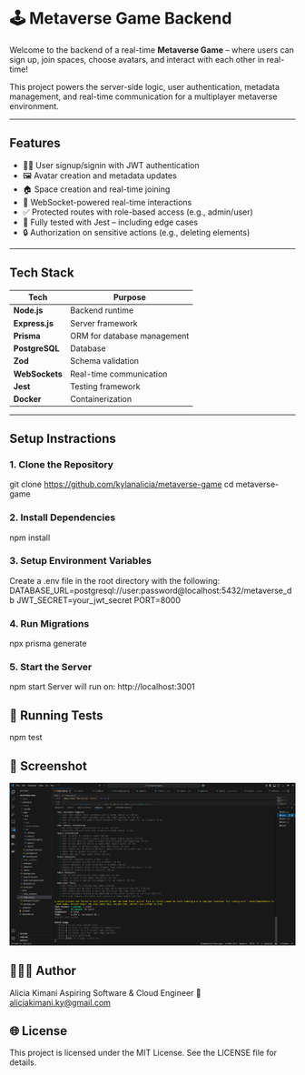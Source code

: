 # 🕹️ Metaverse Game Backend
Welcome to the backend of a real-time **Metaverse Game** – where users can sign up, join spaces, choose avatars, and interact with each other in real-time!

This project powers the server-side logic, user authentication, metadata management, and real-time communication for a multiplayer metaverse environment.

---

## Features

- 🧑‍🚀 User signup/signin with JWT authentication  
- 🖼️ Avatar creation and metadata updates  
- 🏠 Space creation and real-time joining  
- 👥 WebSocket-powered real-time interactions  
- ✅ Protected routes with role-based access (e.g., admin/user)  
- 🧪 Fully tested with Jest – including edge cases  
- 🔒 Authorization on sensitive actions (e.g., deleting elements)  

---

## Tech Stack
| Tech           | Purpose                      |
|----------------|------------------------------|
| **Node.js**    | Backend runtime              |
| **Express.js** | Server framework             |
| **Prisma**     | ORM for database management  |
| **PostgreSQL** | Database                     |
| **Zod**        | Schema validation            |
| **WebSockets** | Real-time communication      |
| **Jest**       | Testing framework            |
| **Docker**     | Containerization             |

---
## Setup Instractions
### 1. Clone the Repository
git clone https://github.com/kylanalicia/metaverse-game
cd metaverse-game

### 2. Install Dependencies
npm install

### 3. Setup Environment Variables
Create a .env file in the root directory with the following:
DATABASE_URL=postgresql://user:password@localhost:5432/metaverse_db
JWT_SECRET=your_jwt_secret
PORT=8000
### 4. Run Migrations
npx prisma generate

### 5. Start the Server
npm start
Server will run on: http://localhost:3001

## 🧪 Running Tests
npm test

## 📸 Screenshot
![Tests Passing](https://github.com/kylanalicia/metaverse-game/blob/main/tests-passed.png?raw=true)

## 👩🏽‍💻 Author
Alicia Kimani
Aspiring Software & Cloud Engineer
📧 aliciakimani.ky@gmail.com

## 🌐 License
This project is licensed under the MIT License. See the LICENSE file for details.


